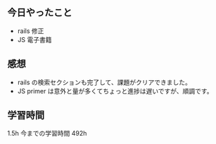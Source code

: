 ## 今日やったこと

- rails 修正
- JS 電子書籍

## 感想

- rails の検索セクションも完了して、課題がクリアできました。
- JS primer は意外と量が多くてちょっと進捗は遅いですが、順調です。

## 学習時間

1.5h
今までの学習時間 492h

